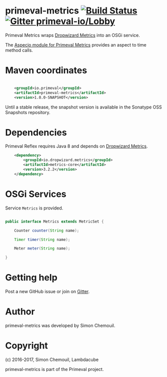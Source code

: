 # primeval-metrics [![Build Status](https://travis-ci.org/primeval-io/primeval-metrics.svg?branch=master)](https://travis-ci.org/primeval-io/primeval-metrics) [![Gitter primeval-io/Lobby](https://badges.gitter.im/primeval-io/Lobby.svg)](https://gitter.im/primeval-io/Lobby)

Primeval Metrics wraps [Dropwizard Metrics](https://github.com/dropwizard/metrics) into an OSGi service.

The [Aspecio module for Primeval Metrics](https://github.com/primeval-io/primeval-metrics-aspecio) provides an aspect to time method calls.


# Maven coordinates


```xml

	<groupId>io.primeval</groupId>
	<artifactId>primeval-metrics</artifactId>
	<version>1.0.0-SNAPSHOT</version>
```

Until a stable release, the snapshot version is available in the Sonatype OSS Snapshots repository.


# Dependencies

Primeval Reflex requires Java 8 and depends on [Dropwizard Metrics](https://github.com/dropwizard/metrics).

```xml
	<dependency>
		<groupId>io.dropwizard.metrics</groupId>
		<artifactId>metrics-core</artifactId>
		<version>3.2.2</version>
	</dependency>
```

# OSGi Services 

Service `Metrics` is provided.

```java

public interface Metrics extends MetricSet {

    Counter counter(String name);

    Timer timer(String name);

    Meter meter(String name);

}


```


# Getting help

Post a new GitHub issue or join on [Gitter](https://gitter.im/primeval-io/Lobby).
 


# Author

primeval-metrics was developed by Simon Chemouil.

# Copyright

(c) 2016-2017, Simon Chemouil, Lambdacube

primeval-metrics is part of the Primeval project.